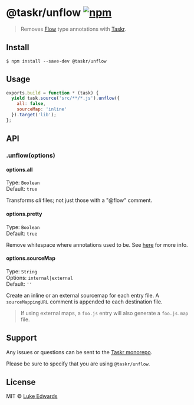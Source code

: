 # @taskr/unflow [![npm](https://img.shields.io/npm/v/@taskr/unflow.svg)](https://npmjs.org/package/@taskr/unflow)

> Removes [Flow](https://flow.org/) type annotations with [Taskr](https://github.com/lukeed/taskr).

## Install

```
$ npm install --save-dev @taskr/unflow
```

## Usage

```js
exports.build = function * (task) {
  yield task.source('src/**/*.js').unflow({
    all: false,
    sourceMap: 'inline'
  }).target('lib');
};
```

## API

### .unflow(options)

#### options.all

Type: `Boolean`<br>
Default: `true`

Transforms _all_ files; not just those with a "@flow" comment.

#### options.pretty

Type: `Boolean`<br>
Default: `true`

Remove whitespace where annotations used to be. See [here](https://github.com/flowtype/flow-remove-types#pretty-transform) for more info.

#### options.sourceMap

Type: `String`<br>
Options: `internal|external`<br>
Default: `''`

Create an inline or an external sourcemap for each entry file. A `sourceMappingURL` comment is appended to each destination file.

> If using external maps, a `foo.js` entry will also generate a `foo.js.map` file.

## Support

Any issues or questions can be sent to the [Taskr monorepo](https://github.com/lukeed/taskr/issues/new).

Please be sure to specify that you are using `@taskr/unflow`.

## License

MIT © [Luke Edwards](https://lukeed.com)
